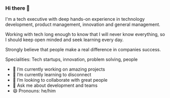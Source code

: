 ### Hi there 👋

I'm a tech executive with deep hands-on experience in technology development, product management, innovation and general management.

Working with tech long enough to know that I will never know everything, so I should keep open minded and seek learning every day.

Strongly believe that people make a real difference in companies success.

Specialities: Tech startups, innovation, problem solving, people 

- 🔭 I’m currently working on amazing projects
- 🌱 I’m currently learning to disconnect
- 👯 I’m looking to collaborate with great people
- 💬 Ask me about development and teams
- 😄 Pronouns: he/him
